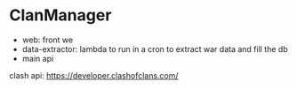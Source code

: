 # ClanManager

- web: front we
- data-extractor: lambda to run in a cron to extract war data and fill the db
- main api

clash api: https://developer.clashofclans.com/